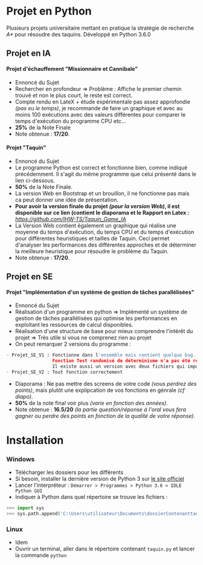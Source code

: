 
# Projet en Python 
Plusieurs projets universitaire mettant en pratique la stratégie de recherche _A*_ pour
résoudre des taquins.
Développé en Python 3.6.0

## Projet en IA

#### Projet d'échauffement "Missionnaire et Cannibale" 

- Ennoncé du Sujet
- Rechercher en profondeur => Problème : Affiche le premier chemin trouvé et non le plus court, le reste est correct. 
- Compte rendu en LateX + étude expérimentale pas assez approfondie *(pas eu le temps)*, je recommande de faire un graphique et avec au moins 100 exécutions avec des valeurs différentes pour comparer le temps d'exécution du programme CPU etc... 
- **25%** de la Note Finale
- Note obtenue : **17/20**.

#### Projet "Taquin"

- Ennoncé du Sujet
- Le programme Python est correct et fonctionne bien, comme indiqué précédemment. Il s'agit du même programme que celui présenté dans le lien ci-dessous.
- **50%** de la Note Finale.
- La version Web en Bootstrap et un brouillon, il ne fonctionne pas mais ca peut donner une idée de présentation.
- **Pour avoir la version finale du projet *(pour la version Web)*, il est disponible sur ce lien (contient le diaporama et le Rapport en Latex :** *https://github.com/IHW-TS/Taquin_Game_IA*
- La Version Web contient également un graphique qui réalise une moyenne du temps d'exécution, du temps CPU et du temps d'exécution pour différentes heuristiques et tailles de Taquin. Ceci permet d'analyser les performances des différentes approches et de déterminer la meilleure heuristique pour résoudre le problème du Taquin.
- Note obtenue : **17/20**.

## Projet en SE

#### Projet "Implémentation d'un système de gestion de tâches parallélisées"

- Ennoncé du Sujet
- Réalisation d'un programme en python => Implémenté un système de gestion de tâches parallélisées qui optimise les performances en exploitant les ressources de calcul disponibles.  
- Réalisation d'une structure de base pour mieux comprendre l'intérêt du projet => Très utile si vous ne comprenez rien au projet 
- On peut remarquer 2 versions du programme : 
```python
- Projet_SE_V1 : Fonctionne dans l'ensemble mais contient quelque bug.
                 Fonction Test randomisé de déterminisme n'a pas été réalisé. 
                 Il existe aussi un version avec deux fichiers qui imposé par le sujet.
- Projet_SE_V2 : Tout fonction correctement 
```
- Diaporama : Ne pas mettre des screens de votre code *(vous perdrez des points)*, mais plutôt une explipcation de vos fonctions en génrale *(cf diapo)*.
- **50%** de la note final voir plus *(varie en fonction des années)*.
- Note obtenue : **16.5/20** *(la partie question/réponse à l'oral vous fera gagner ou perdre des points en fonction de la qualité de votre réponse)*.

# Installation
### Windows
- Télécharger les dossiers pour les différents 
- Si besoin, installer la dernière version de Python 3 sur 
[le site officiel](https://www.python.org/downloads/windows/)
- Lancer l'interpréteur : `Démarrer > Programmes > Python 3.6 > IDLE Python GUI`
- Indiquer à Python dans quel répertoire se trouve les fichiers :
```python
>>> import sys
>>> sys.path.append('C:\Users\utilisateur\Documents\dossierContenanttaquinpy') #exemple
```

### Linux
- Idem
- Ouvrir un terminal, aller dans le répertoire contenant `taquin.py` et lancer
la commande `python`

